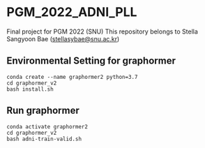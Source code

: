 # PGM_2022_ADNI_PLL
Final project for PGM 2022 (SNU)
This repository belongs to Stella Sangyoon Bae (stellasybae@snu.ac.kr)

## Environmental Setting for graphormer
```
conda create --name graphormer2 python=3.7
cd graphormer_v2
bash install.sh
```

## Run graphormer
```
conda activate graphormer2
cd graphormer_v2
bash adni-train-valid.sh
```

